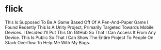 # flick
This Is Supposed To Be A Game Based Off Of A Pen-And-Paper Game I Found Recently
This Is A Unity Project, Primarily Targeted Towards Mobile Devices.
I Decided I'll Put This On GitHub So That I Can Access It From Any Device. This Is Public So That I Can Show The Entire Project To People On Stack Overflow To Help Me With My Bugs.
